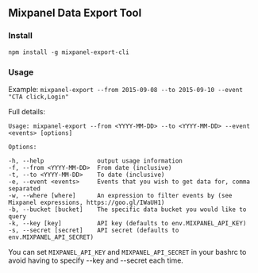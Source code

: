 ## Mixpanel Data Export Tool

### Install

`npm install -g mixpanel-export-cli`

### Usage

Example: `mixpanel-export --from 2015-09-08 --to 2015-09-10 --event "CTA click,Login"`

Full details:

    Usage: mixpanel-export --from <YYYY-MM-DD> --to <YYYY-MM-DD> --event <events> [options]

    Options:

    -h, --help               output usage information
    -f, --from <YYYY-MM-DD>  From date (inclusive)
    -t, --to <YYYY-MM-DD>    To date (inclusive)
    -e, --event <events>     Events that you wish to get data for, comma separated
    -w, --where [where]      An expression to filter events by (see Mixpanel expressions, https://goo.gl/IWaUH1)
    -b, --bucket [bucket]    The specific data bucket you would like to query
    -k, --key [key]          API key (defaults to env.MIXPANEL_API_KEY)
    -s, --secret [secret]    API secret (defaults to env.MIXPANEL_API_SECRET)

You can set `MIXPANEL_API_KEY` and `MIXPANEL_API_SECRET` in your bashrc to avoid having to specify --key and --secret each time.
